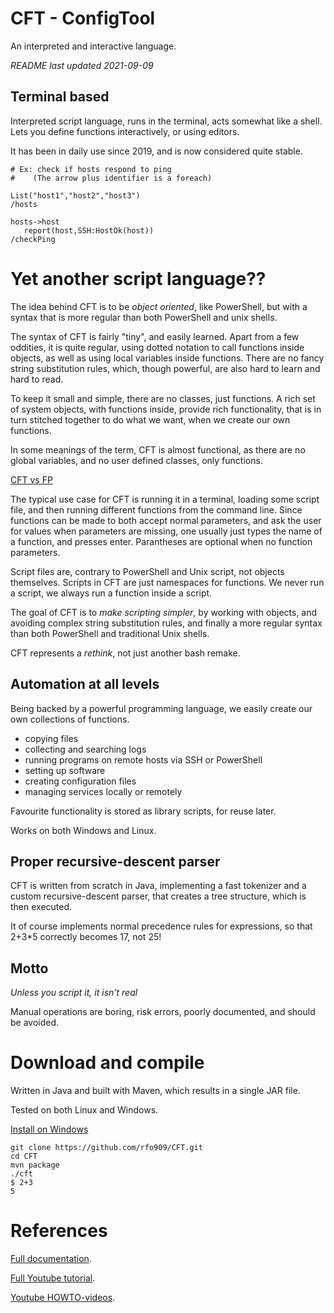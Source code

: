 
# CFT - ConfigTool

An interpreted and interactive language. 

*README last updated 2021-09-09*

## Terminal based 

Interpreted script language, runs in the terminal, acts somewhat like a shell. Lets you define 
functions interactively, or using editors. 

It has been in daily use since 2019, and is now considered
quite stable. 

```
# Ex: check if hosts respond to ping
#    (The arrow plus identifier is a foreach)

List("host1","host2","host3")
/hosts

hosts->host 
   report(host,SSH:HostOk(host))
/checkPing 
```

# Yet another script language??

The idea behind CFT is to be *object oriented*, like PowerShell, but with a syntax that
is more regular than both PowerShell and unix shells. 

The syntax of CFT is fairly "tiny", and easily learned. Apart from a few oddities, it is quite
regular, using dotted notation to call functions inside objects, as well as using local variables
inside functions. There are no fancy string substitution rules, which, though powerful, are also hard 
to learn and hard to read.

To keep it small and simple, there are no classes, just functions. A rich set of system objects, with functions
inside, provide rich functionality, that is in turn stitched together to do what we want, when we
create our own functions.

In some meanings of the term, CFT is almost functional, as there are no global variables, and no user defined
classes, only functions.

[CFT vs FP](FP.md) 

The typical use case for CFT is running it in a terminal, loading some script file, and then running
different functions from the command line. Since functions can be made to both accept normal parameters,
and ask the user for values when parameters are missing, one usually just types the name of a function, 
and presses enter. Parantheses are optional when no function parameters. 

Script files are, contrary to PowerShell and Unix script, not objects themselves. Scripts in CFT
are just namespaces for functions. We never run a script, we always run a function inside a script.

The goal of CFT is to *make scripting simpler*, by working with objects, and avoiding 
complex string substitution rules, and finally a more regular syntax than both PowerShell and traditional
Unix shells. 

CFT represents a *rethink*, not just another bash remake.


## Automation at all levels

Being backed by a powerful programming language, we easily create our own collections of functions.

- copying files
- collecting and searching logs
- running programs on remote hosts via SSH or PowerShell
- setting up software
- creating configuration files
- managing services locally or remotely

Favourite functionality is stored as library scripts, for reuse later. 

Works on both Windows and Linux.

## Proper recursive-descent parser

CFT is written from scratch in Java, implementing a fast tokenizer and a custom recursive-descent parser,
that creates a tree structure, which is then executed. 

It of course implements normal precedence rules for expressions,
so that 2+3*5 correctly becomes 17, not 25!


## Motto

*Unless you script it, it isn't real*

Manual operations are boring, risk errors, poorly documented, and should be avoided. 





# Download and compile

Written in Java and built with Maven, which results in a single JAR file. 

Tested on both Linux and Windows. 

[Install on Windows](INSTALL_WINDOWS.md)


```
git clone https://github.com/rfo909/CFT.git
cd CFT
mvn package
./cft
$ 2+3
5
```


# References

[Full documentation](doc/Doc.md).

[Full Youtube tutorial](https://www.youtube.com/playlist?list=PLj58HwpT4Qy80WhDBycFKxIhWFzv5WkwO).

[Youtube HOWTO-videos](https://www.youtube.com/playlist?list=PLj58HwpT4Qy-12WjM16ALnLGEyy3kxX9r).
